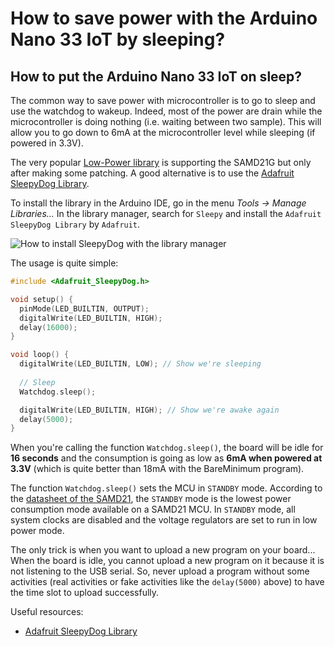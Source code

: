 # How to save power with the Arduino Nano 33 IoT by sleeping?

## How to put the Arduino Nano 33 IoT on sleep?

The common way to save power with microcontroller is to go to sleep and use the watchdog to wakeup. Indeed, most of the power are drain while the microcontroller is doing nothing (i.e. waiting between two sample). This will allow you to go down to 6mA at the microcontroller level while sleeping (if powered in 3.3V).

The very popular [Low-Power library](https://github.com/rocketscream/Low-Power) is supporting the SAMD21G but only after making some patching. A good alternative is to use the [Adafruit SleepyDog Library](https://github.com/adafruit/Adafruit_SleepyDog).

To install the library in the Arduino IDE, go in the menu *Tools -> Manage Libraries...* In the library manager, search for `Sleepy` and install the `Adafruit SleepyDog Library` by `Adafruit`.

![How to install SleepyDog with the library manager](images/library_mgr_SleepyDog.png)

The usage is quite simple:

```c++
#include <Adafruit_SleepyDog.h>

void setup() {
  pinMode(LED_BUILTIN, OUTPUT);
  digitalWrite(LED_BUILTIN, HIGH);
  delay(16000);
}

void loop() {
  digitalWrite(LED_BUILTIN, LOW); // Show we're sleeping
  
  // Sleep
  Watchdog.sleep();

  digitalWrite(LED_BUILTIN, HIGH); // Show we're awake again
  delay(5000);
}
```

When you're calling the function `Watchdog.sleep()`, the board will be idle for **16 seconds** and the consumption is going as low as **6mA when powered at 3.3V** (which is quite better than 18mA with the BareMinimum program).

The function `Watchdog.sleep()` sets the MCU in `STANDBY` mode. According to the [datasheet of the SAMD21](https://microchipdeveloper.com/32arm:samd21-pm-overview), the `STANDBY` mode is the lowest power consumption mode available on a SAMD21 MCU. In `STANDBY` mode, all system clocks are disabled and the voltage regulators are set to run in low power mode.

The only trick is when you want to upload a new program on your board... When the board is idle, you cannot upload a new program on it because it is not listening to the USB serial. So, never upload a program without some activities (real activities or fake activities like the `delay(5000)` above) to have the time slot to upload successfully.

Useful resources:

*  [Adafruit SleepyDog Library](https://github.com/adafruit/Adafruit_SleepyDog)
